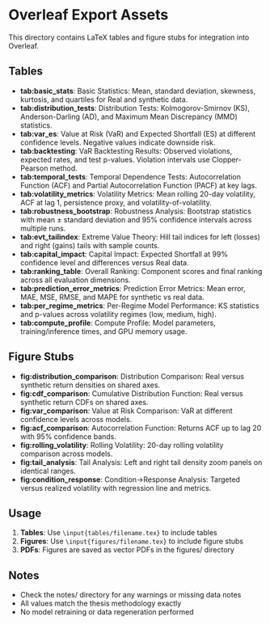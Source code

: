 # Overleaf Export Assets

This directory contains LaTeX tables and figure stubs for integration into Overleaf.

## Tables

- **tab:basic_stats**: Basic Statistics: Mean, standard deviation, skewness, kurtosis, and quartiles for Real and synthetic data.
- **tab:distribution_tests**: Distribution Tests: Kolmogorov-Smirnov (KS), Anderson-Darling (AD), and Maximum Mean Discrepancy (MMD) statistics.
- **tab:var_es**: Value at Risk (VaR) and Expected Shortfall (ES) at different confidence levels. Negative values indicate downside risk.
- **tab:backtesting**: VaR Backtesting Results: Observed violations, expected rates, and test p-values. Violation intervals use Clopper-Pearson method.
- **tab:temporal_tests**: Temporal Dependence Tests: Autocorrelation Function (ACF) and Partial Autocorrelation Function (PACF) at key lags.
- **tab:volatility_metrics**: Volatility Metrics: Mean rolling 20-day volatility, ACF at lag 1, persistence proxy, and volatility-of-volatility.
- **tab:robustness_bootstrap**: Robustness Analysis: Bootstrap statistics with mean ± standard deviation and 95% confidence intervals across multiple runs.
- **tab:evt_tailindex**: Extreme Value Theory: Hill tail indices for left (losses) and right (gains) tails with sample counts.
- **tab:capital_impact**: Capital Impact: Expected Shortfall at 99% confidence level and differences versus Real data.
- **tab:ranking_table**: Overall Ranking: Component scores and final ranking across all evaluation dimensions.
- **tab:prediction_error_metrics**: Prediction Error Metrics: Mean error, MAE, MSE, RMSE, and MAPE for synthetic vs real data.
- **tab:per_regime_metrics**: Per-Regime Model Performance: KS statistics and p-values across volatility regimes (low, medium, high).
- **tab:compute_profile**: Compute Profile: Model parameters, training/inference times, and GPU memory usage.

## Figure Stubs

- **fig:distribution_comparison**: Distribution Comparison: Real versus synthetic return densities on shared axes.
- **fig:cdf_comparison**: Cumulative Distribution Function: Real versus synthetic return CDFs on shared axes.
- **fig:var_comparison**: Value at Risk Comparison: VaR at different confidence levels across models.
- **fig:acf_comparison**: Autocorrelation Function: Returns ACF up to lag 20 with 95% confidence bands.
- **fig:rolling_volatility**: Rolling Volatility: 20-day rolling volatility comparison across models.
- **fig:tail_analysis**: Tail Analysis: Left and right tail density zoom panels on identical ranges.
- **fig:condition_response**: Condition→Response Analysis: Targeted versus realized volatility with regression line and metrics.

## Usage

1. **Tables**: Use `\input{tables/filename.tex}` to include tables
2. **Figures**: Use `\input{figures/filename.tex}` to include figure stubs
3. **PDFs**: Figures are saved as vector PDFs in the figures/ directory

## Notes

- Check the notes/ directory for any warnings or missing data notes
- All values match the thesis methodology exactly
- No model retraining or data regeneration performed
